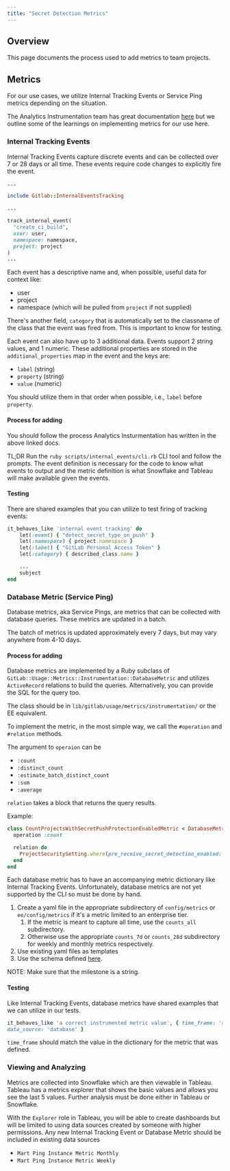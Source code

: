 ```yaml
---
title: "Secret Detection Metrics"
---
```


## Overview

This page documents the process used to add metrics to team projects.

## Metrics

For our use cases, we utilize Internal Tracking Events or Service Ping metrics
depending on the situation.

The Analytics Instrumentation team has great documentation
[here](https://docs.gitlab.com/ee/development/internal_analytics/internal_event_instrumentation/quick_start.html#quick-start-for-internal-event-tracking)
but we outline some of the learnings on implementing metrics for our use here.

### Internal Tracking Events

Internal Tracking Events capture discrete events and can be collected over 7 or
28 days or all time. These events require code changes to explicitly fire the
event.

```ruby
...

include Gitlab::InternalEventsTracking

...

track_internal_event(
  "create_ci_build",
  user: user,
  namespace: namespace,
  project: project
)
...
```

Each event has a descriptive name and, when possible, useful data for context like:

- user
- project
- namespace (which will be pulled from `project` if not supplied)

There's another field, `category` that is automatically set to the classname of
the class that the event was fired from. This is important to know for testing.

Each event can also have up to 3 additional data. Events support 2 string values, and 1 numeric.
These additional properties are stored in the `additional_properties` map in the
event and the keys are:

- `label` (string)
- `property` (string)
- `value` (numeric)

You should utilize them in that order when possible, i.e., `label` before
`property`.

#### Process for adding

You should follow the process Analytics Insturmentation has written in the above
linked docs.

TL;DR Run the `ruby scripts/internal_events/cli.rb` CLI tool and follow the
prompts. The event definition is necessary for the code to know what
events to output and the metric definition is what Snowflake and Tableau will
make available given the events.

#### Testing

There are shared examples that you can utilize to test firing of tracking
events:

```ruby
it_behaves_like 'internal event tracking' do
    let(:event) { "detect_secret_type_on_push" }
    let(:namespace) { project.namespace }
    let(:label) { "GitLab Personal Access Token" }
    let(:category) { described_class.name }

    ...
    subject
end

```

### Database Metric (Service Ping)

Database metrics, aka Service Pings, are metrics that can be collected with
database queries. These metrics are updated in a batch.

The batch of metrics is updated approximately every 7 days, but may vary
anywhere from 4-10 days.

#### Process for adding

Database metrics are implemented by a Ruby subclass of
`GitLab::Usage::Metrics::Instrumentation::DatabaseMetric` and
utilizes `ActiveRecord` relations to build the queries. Alternatively, you can
provide the SQL for the query too.

The class should be in `lib/gitlab/usage/metrics/instrumentation/` or the EE
equivalent.

To implement the metric, in the most simple way, we call the `#operation` and `#relation` methods.

The argument to `operaion` can be

- `:count`
- `:distinct_count`
- `:estimate_batch_distinct_count`
- `:sum`
- `:average`

`relation` takes a block that returns the query results.

Example:

```ruby
class CountProjectsWithSecretPushProtectionEnabledMetric < DatabaseMetric
  operation :count

  relation do
    ProjectSecuritySetting.where(pre_receive_secret_detection_enabled: true)
  end
end
```

Each database metric has to have an accompanying metric dictionary like Internal
Tracking Events. Unfortunately, database metrics are not yet supported by the CLI so must be done by hand.

1. Create a yaml file in the appropriate subdirectory of `config/metrics` or `ee/config/metrics` if it's a metric limited to an enterprise tier.
    1. If the metric is meant to capture all time, use the `counts_all` subdirectory.
    1. Otherwise use the appropriate `counts_7d` or `counts_28d` subdirectory for weekly and monthly metrics respectively.
1. Use existing yaml files as templates
1. Use the schema defined [here](https://docs.gitlab.com/ee/development/internal_analytics/metrics/metrics_dictionary.html).

NOTE: Make sure that the milestone is a string.

#### Testing

Like Internal Tracking Events, database metrics have shared examples that we can
utilize in our tests.

```ruby
it_behaves_like 'a correct instrumented metric value', { time_frame: 'all',
data_source: 'database' }
```

`time_frame` should match the value in the dictionary for the metric that was
defined.

### Viewing and Analyzing

Metrics are collected into Snowflake which are then viewable in Tableau. Tableau
has a metrics explorer that shows the basic values and allows you see the last
5 values. Further analysis must be done either in Tableau or Snowflake.

With the `Explorer` role in Tableau, you will be able to create dashboards but
will be limited to using data sources created by someone with higher
permissions. Any new Internal Tracking Event or Database Metric should be
included in existing data sources

- `Mart Ping Instance Metric Monthly`
- `Mart Ping Instance Metric Weekly`

